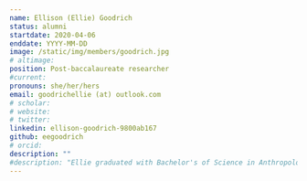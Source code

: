 ```yaml
---
name: Ellison (Ellie) Goodrich
status: alumni
startdate: 2020-04-06
enddate: YYYY-MM-DD
image: /static/img/members/goodrich.jpg
# altimage:
position: Post-baccalaureate researcher
#current:
pronouns: she/her/hers
email: goodrichellie (at) outlook.com
# scholar:
# website:
# twitter:
linkedin: ellison-goodrich-9800ab167
github: eegoodrich
# orcid:
description: ""
#description: "Ellie graduated with Bachelor's of Science in Anthropology from the University of Utah. Broadly speaking, her interests include Anthropology and Health Sciences. Ellie's research interests and experience include non-human primate behavior and evolution, historical demography, and evolutionary genomics. In PEGL, Ellie is examining differences in reproductive skew between chimpanzees and bonobos currently, and whether or not these differences have been maintained historically. In addition to this, Ellie is currently working in a lab that studies the development of the inner ear and mechanisms of planar cell polarity."
---
```

